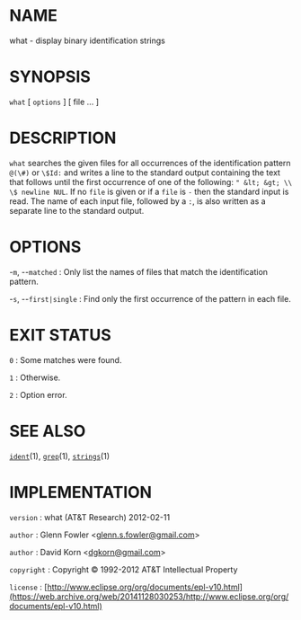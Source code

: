 # NAME

what - display binary identification strings

# SYNOPSIS

`what` \[ `options` \] \[ file ... \]

# DESCRIPTION

`what` searches the given files for all occurrences of the
identification pattern `@(\#)` or `\$Id:` and writes a line to the
standard output containing the text that follows until the first
occurrence of one of the following: `" &lt; &gt; \\ \$ newline NUL`.
If no `file` is given or if a `file` is `-` then the standard
input is read. The name of each input file, followed by a `:`, is also
written as a separate line to the standard output.

# OPTIONS

-`m`, --`matched`
:   Only list the names of files that match the identification pattern.

-`s`, --`first|single`
:   Find only the first occurrence of the pattern in each file.

# EXIT STATUS

`0`
: Some matches were found.

`1`
: Otherwise.

`2`
: Option error.

# SEE ALSO

[`ident`](/web/20141128030253/http://www2.research.att.com/~astopen/man/man1/ident.html)(1),
[`grep`](/web/20141128030253/http://www2.research.att.com/~astopen/man/man1/grep.html)(1),
[`strings`](/web/20141128030253/http://www2.research.att.com/~astopen/man/man1/strings.html)(1)

# IMPLEMENTATION

`version`
:   what (AT&T Research) 2012-02-11

`author`
:   Glenn Fowler
    &lt;[glenn.s.fowler@gmail.com](https://web.archive.org/web/20141128030253/mailto:glenn.s.fowler@gmail.com)&gt;

`author`
:   David Korn
    &lt;[dgkorn@gmail.com](https://web.archive.org/web/20141128030253/mailto:dgkorn@gmail.com)&gt;

`copyright`
:   Copyright © 1992-2012 AT&T Intellectual Property

`license`
:   [http://www.eclipse.org/org/documents/epl-v10.html](https://web.archive.org/web/20141128030253/http://www.eclipse.org/org/documents/epl-v10.html)


